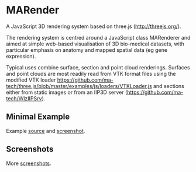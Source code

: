 # MARender

A JavaScript 3D rendering system based on three.js (http://threejs.org/).

The rendering system is centred around a JavaScript class MARenderer and
aimed at simple web-based visualisation of 3D bio-medical datasets,
with particular emphasis on anatomy and mapped spatial data
(eg gene expression).

Typical uses combine surface, section and point cloud renderings. Surfaces
and point clouds are most readily read from VTK format files using the
modified VTK loader
https://github.com/ma-tech/three.js/blob/master/examples/js/loaders/VTKLoader.js
and sections either from static images or from an IIP3D server
(https://github.com/ma-tech/WlzIIPSrv).

## Minimal Example

Example
<a
href="https://github.com/ma-tech/MARender/blob/master/example/Minimal.html">
source</a>
and
<a
href="https://github.com/ma-tech/MARender/blob/master/example/minimal-screenshot.png">
screenshot</a>.

## Screenshots

More
<a
href="https://github.com/ma-tech/MARender/blob/master/example/screenshots.html">
screenshots</a>.
